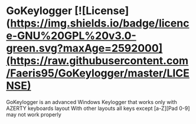 # GoKeylogger [![License](https://img.shields.io/badge/licence-GNU%20GPL%20v3.0-green.svg?maxAge=2592000](https://raw.githubusercontent.com/Faeris95/GoKeylogger/master/LICENSE)  

GoKeylogger is an advanced Windows Keylogger that works only with AZERTY keyboards layout
With other layouts all keys except [a-Z][Pad 0-9] may not work properly
